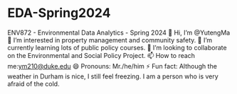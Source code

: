 # EDA-Spring2024
ENV872 - Environmental Data Analytics - Spring 2024
👋 Hi, I’m @YutengMa
👀 I’m interested in property management and community safety.
🌱 I’m currently learning lots of public policy courses.
💞️ I’m looking to collaborate on the Environmental and Social Policy Project.
📫 How to reach me:ym210@duke.edu
😄 Pronouns: Mr./he/him
⚡ Fun fact: Although the weather in Durham is nice, I still feel freezing. I am a person who is very afraid of the cold.
